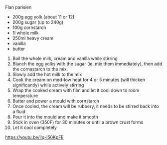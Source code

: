 Flan parisien

- 200g egg yolk (about 11 or 12)
- 200g sugar (up to 240g)
- 100g cornstarch
- 1l whole milk
- 250ml heavy cream
- vanilla
- butter


1. Boil the whole milk, cream and vanilla while stirring
2. Blanch the egg yolks with the sugar (ie. mix them immediately), then add the cornastarch to the mix.
3. Slowly add the hot milk to the mix
4. Cook the cream on med-low heat for 4 or 5 minutes (will thicken significantly) while actively stirring
5. Wrap the cooked cream with film and let it cool down to room temperature
6. Butter and power a mould with cornstarch
7. Once cooled, the cream will be rubbery, it needs to be stirred back into a fluid
8. Pour it into the mould and make it smooth
9. Stick in oven (350F) for 30 minutes or until a brown crust forms
10. Let it cool completely

https://youtu.be/llq-l50KpFE
